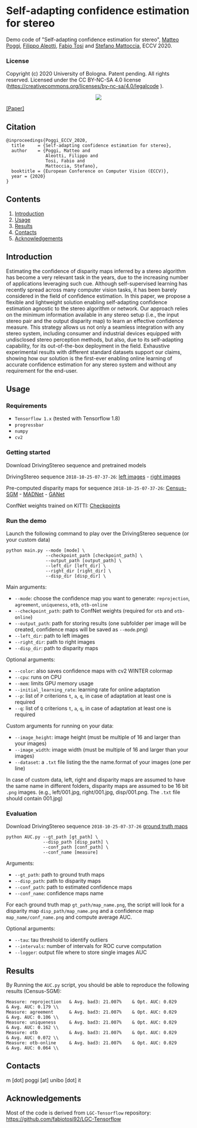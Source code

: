 # Self-adapting confidence estimation for stereo

Demo code of "Self-adapting confidence estimation for stereo", [Matteo Poggi](https://mattpoggi.github.io/), [Filippo Aleotti](http://filippoaleotti.github.io/), [Fabio Tosi](https://vision.disi.unibo.it/~ftosi/) and [Stefano Mattoccia](https://vision.disi.unibo.it/~smatt/Site/Home.html), ECCV 2020. 

### License
Copyright (c) 2020 University of Bologna. Patent pending. All rights reserved. Licensed under the CC BY-NC-SA 4.0 license (https://creativecommons.org/licenses/by-nc-sa/4.0/legalcode ).

<p align="center"> 
<img src=https://mattpoggi.github.io/assets/img/confidence/poggi2020eccv.gif>
</p>

[[Paper]](https://mattpoggi.github.io/papers/poggi2020eccv.pdf)

## Citation
```
@inproceedings{Poggi_ECCV_2020,
  title     = {Self-adapting confidence estimation for stereo},
  author    = {Poggi, Matteo and
               Aleotti, Filippo and
               Tosi, Fabio and
               Mattoccia, Stefano},
  booktitle = {European Conference on Computer Vision (ECCV)},
  year = {2020}
}
```   

## Contents

1. [Introduction](#introduction)
2. [Usage](#usage)
3. [Results](#results)
4. [Contacts](#contacts)
5. [Acknowledgements](#acknowledgements)

## Introduction

Estimating the confidence of disparity maps inferred by a stereo algorithm has become a very relevant task in the years, due to the increasing number of applications leveraging such cue. Although self-supervised learning has recently spread across many computer vision tasks, it has been barely considered in the field of confidence estimation. In this paper, we propose a flexible and lightweight solution enabling self-adapting confidence estimation agnostic to the stereo algorithm or network. Our approach relies on the minimum information available in any stereo setup (i.e., the input stereo pair and the output disparity map) to learn an effective confidence measure. This strategy allows us not only a seamless integration with any stereo system, including consumer and industrial devices equipped with undisclosed stereo perception methods, but also, due to its self-adapting capability, for its out-of-the-box deployment in the field. Exhaustive experimental results with different standard datasets support our claims, showing how our solution is the first-ever enabling online learning of accurate confidence estimation for any stereo system and without any requirement for the end-user.

## Usage

### Requirements

* `Tensorflow 1.x` (tested with Tensorflow 1.8)
* `progressbar`
* `numpy`
* `cv2`

### Getting started

Download DrivingStereo sequence and pretrained models

DrivingStereo sequence `2018-10-25-07-37-26`:
[left images](https://drive.google.com/file/d/1yPO5UzEWJRHUav8olyHQQkEWBn-aZizA) - [right images](https://drive.google.com/file/d/1mkGQICQ_uucArzCtiVG5oxJLTOGRPsfT)

Pre-computed disparity maps for sequence `2018-10-25-07-37-26`:
[Census-SGM](https://drive.google.com/file/d/1f3tbFIxdmxrPjvtFpeO7AaXr45cPBKVZ) - [MADNet](https://drive.google.com/file/d/1UnuAQkpidaTqfQiXcHkHKl8H6wsPNbz2) - [GANet](https://drive.google.com/file/d/1-VblYLxOlV1Z91STs2w6VSFfbILBXoVb)

ConfNet weights trained on KITTI:
[Checkpoints](https://drive.google.com/file/d/1O7kFOxoz7D3-q3fkZo_azcbJTht1BvLh)

### Run the demo

Launch the following command to play over the DrivingStereo sequence (or your custom data)

```shell
python main.py --mode [mode] \
               --checkpoint_path [checkpoint_path] \
               --output_path [output_path] \
               --left_dir [left_dir] \
               --right_dir [right_dir] \
               --disp_dir [disp_dir] \
```

Main arguments:
* `--mode`: choose the confidence map you want to generate: `reprojection`, `agreement`, `uniqueness`, `otb`, `otb-online`
* `--checkpoint_path`: path to ConfNet weights (required for `otb` and `otb-online`)
* `--output_path`: path for storing results (one subfolder per image will be created, confidence maps will be saved as `--mode`.png)
* `--left_dir`: path to left images
* `--right_dir`: path to right images
* `--disp_dir`: path to disparity maps

Optional arguments:
* `--color`: also saves confidence maps with cv2 WINTER colormap
* `--cpu`: runs on CPU
* `--mem`: limits GPU memory usage
* `--initial_learning_rate`: learning rate for online adaptation 
* `--p`: list of `P` criterions `t`, `a`, `q`, in case of adaptation at least one is required  
* `--q`: list of `Q` criterions `t`, `a`, `q`, in case of adaptation at least one is required

Custom arguments for running on your data:
* `--image_height`: image height (must be multiple of 16 and larger than your images)
* `--image_width`: image width (must be multiple of 16 and larger than your images)
* `--dataset`: a `.txt` file listing the the name.format of your images (one per line)

In case of custom data, left, right and disparity maps are assumed to have the same name in different folders, disparity maps are assumed to be 16 bit `.png` images.
(e.g., left/001.jpg, right/001.jpg, disp/001.png. The `.txt` file should contain 001.jpg)

### Evaluation

Download DrivingStereo sequence `2018-10-25-07-37-26` [ground truth maps](https://drive.google.com/file/d/1UV109ysB8-kjct-JX5Jv0y6MKyPPC6D_)


```shell
python AUC.py --gt_path [gt_path] \
              --disp_path [disp_path] \
              --conf_path [conf_path] \
              --conf_name [measure]
```

Arguments:
* `--gt_path`: path to ground truth maps
* `--disp_path`: path to disparity maps
* `--conf_path`: path to estimated confidence maps
* `--conf_name`: confidence maps name

For each ground truth map `gt_path/map_name.png`, the script will look for a disparity map `disp_path/map_name.png` and a confidence map `map_name/conf_name.png` and compute average AUC.

Optional arguments:
* `--tau`: tau threshold to identify outliers
* `--intervals`: number of intervals for ROC curve computation
* `--logger`: output file where to store single images AUC

## Results

By Running the `AUC.py` script, you should be able to reproduce the following results (Census-SGM):

```
Measure: reprojection   & Avg. bad3: 21.007%    & Opt. AUC: 0.029       & Avg. AUC: 0.179 \\
Measure: agreement      & Avg. bad3: 21.007%    & Opt. AUC: 0.029       & Avg. AUC: 0.106 \\
Measure: uniqueness     & Avg. bad3: 21.007%    & Opt. AUC: 0.029       & Avg. AUC: 0.162 \\
Measure: otb            & Avg. bad3: 21.007%    & Opt. AUC: 0.029       & Avg. AUC: 0.072 \\
Measure: otb-online     & Avg. bad3: 21.007%    & Opt. AUC: 0.029       & Avg. AUC: 0.064 \\
```

## Contacts
m [dot] poggi [at] unibo [dot] it

## Acknowledgements

Most of the code is derived from `LGC-Tensorflow` repository: https://github.com/fabiotosi92/LGC-Tensorflow
